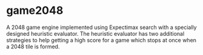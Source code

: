 # game2048
A 2048 game engine implemented using Expectimax search with a specially designed heuristic evaluator. The heuristic evaluator has two additional strategies to help getting a high score for a game which stops at once when a 2048 tile is formed.
